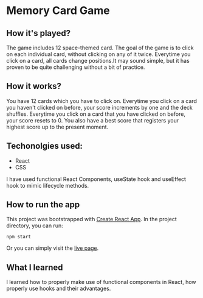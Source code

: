 # Memory Card Game
## How it's played?
The game includes 12 space-themed card. The goal of the game is to click on each individual card, without clicking on any of it twice. Everytime you click on a card, all cards change positions.It may sound simple, but it has proven to be quite challenging without a bit of practice. 
## How it works?
You have 12 cards which you have to click on. Everytime you click on a card you haven't clicked on before, your score increments by one and the deck shuffles. Everytime you click on a card that you have clicked on before, your score resets to 0. You also have a best score that registers your highest score up to the present moment.
## Techonolgies used:
* React
* CSS

I have used functional React Components, useState hook and useEffect hook to mimic lifecycle methods.
## How to run the app
This project was bootstrapped with [Create React App](https://github.com/facebook/create-react-app). In the project directory, you can run:
```
npm start
```
Or you can simply visit the [live page](https://anabargau.github.io/memory-card/).
## What I learned
I learned how to properly make use of functional components in React, how properly use hooks and their advantages.
